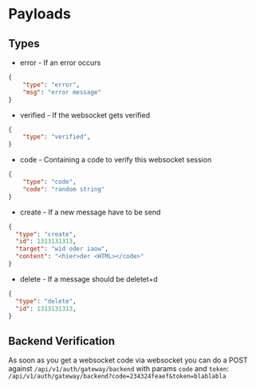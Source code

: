 # Payloads

## Types
- error - If an error occurs
```json
{
    "type": "error",
    "msg": "error message"
}
```
- verified - If the websocket gets verified
```json
{
    "type": "verified",
}
```
- code - Containing a code to verify this websocket session
```json
{
    "type": "code",
    "code": "random string"
}
```
- create - If a new message have to be send
```json
{
  "type": "create",
  "id": 1313131313,
  "target": "wid oder iaow",
  "content": "<hier>der <HTML></code>"
}
```
- delete - If a message should be deletet+d
```json
{
  "type": "delete",
  "id": 1313131313,
}
```

## Backend Verification

As soon as you get a websocket code via websocket you can do a POST against `/api/v1/auth/gateway/backend` with params `code` and `token`:
`/api/v1/auth/gateway/backend?code=234324feaef&token=blablabla`